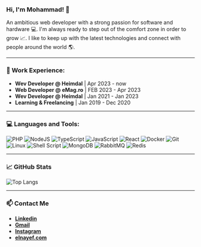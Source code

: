 ### Hi, I'm Mohammad! 👋

An ambitious web developer with a strong passion for software and hardware 💻. I'm always ready to step out of the comfort zone in order to grow 📈. I like to keep up with the latest technologies and connect with people around the world 🌎.

---

### 💼 Work Experience: 

 - **Wev Developer @ Heimdal** | Apr 2023 - now
 - **Web Developer @ eMag.ro** | FEB 2023 - Apr 2023
 - **Wev Developer @ Heimdal** | Jan 2021 - Jan 2023
 - **Learning & Freelancing** | Jan 2019 - Dec 2020 

---
### 💻 Languages and Tools:

![PHP](https://img.shields.io/badge/php-%23777BB4.svg?style=for-the-badge&logo=php&logoColor=white)
![NodeJS](https://img.shields.io/badge/node.js-6DA55F?style=for-the-badge&logo=node.js&logoColor=white)
![TypeScript](https://img.shields.io/badge/typescript-%23007ACC.svg?style=for-the-badge&logo=typescript&logoColor=white)
![JavaScript](https://img.shields.io/badge/javascript-%23323330.svg?style=for-the-badge&logo=javascript&logoColor=%23F7DF1E)
![React](https://img.shields.io/badge/react-%2320232a.svg?style=for-the-badge&logo=react&logoColor=%2361DAFB)
![Docker](https://img.shields.io/badge/docker-%230db7ed.svg?style=for-the-badge&logo=docker&logoColor=white)
![Git](https://img.shields.io/badge/git-%23F05033.svg?style=for-the-badge&logo=git&logoColor=white)
![Linux](https://img.shields.io/badge/Linux-FCC624?style=for-the-badge&logo=linux&logoColor=black)
![Shell Script](https://img.shields.io/badge/shell_script-%23121011.svg?style=for-the-badge&logo=gnu-bash&logoColor=white)
![MongoDB](https://img.shields.io/badge/MongoDB-%234ea94b.svg?style=for-the-badge&logo=mongodb&logoColor=white)
![RabbitMQ](https://img.shields.io/badge/Rabbitmq-FF6600?style=for-the-badge&logo=rabbitmq&logoColor=white)
![Redis](https://img.shields.io/badge/redis-%23DD0031.svg?style=for-the-badge&logo=redis&logoColor=white)



---

### 📈 GitHub Stats
![Top Langs](https://github-readme-stats.vercel.app/api/top-langs/?username=mohammadelnayef&layout=compact&theme=dark&hide_border=true)

---

### 📫 Contact Me

- **[Linkedin](https://www.linkedin.com/in/mohammad-elnayef/)**
- **<a href="mailto:mohammadelnayef@gmail.com">Gmail<a>**
- **[Instagram](https://www.instagram.com/mohammad_eln/)**
- **[elnayef.com](https://elnayef.com)**
